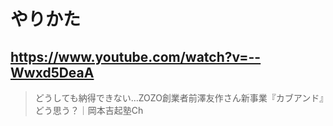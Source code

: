# やりかた

## https://www.youtube.com/watch?v=--Wwxd5DeaA

> どうしても納得できない…ZOZO創業者前澤友作さん新事業『カブアンド』どう思う？｜岡本吉起塾Ch 
